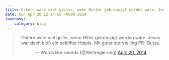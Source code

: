 ```yaml
---
title: Ostern wäre viel geiler, wenn Hitler gekreuzigt worden wäre. Jesus war doch bloß ein bekiffter Hippie. Mit guter storytelling PR- Butze.
date: Sun Apr 20 12:14:58 +0000 2014
taxonomy:
    category: blog
---
```

<blockquote class="twitter-tweet" align="center" width="350"><p lang="de" dir="ltr">Ostern wäre viel geiler, wenn Hitler gekreuzigt worden wäre. Jesus war doch bloß ein bekiffter Hippie.&#10;Mit guter storytelling PR- Butze.</p>&mdash; Words like swords (@Weltregierung) <a href="https://twitter.com/Weltregierung/status/457842331446960129">April 20, 2014</a></blockquote>
